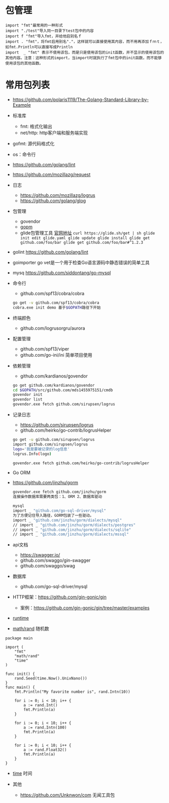 # 包管理
```
import "fmt"最常用的一种形式
import "./test"导入同一目录下test包中的内容
import f "fmt"导入fmt，并给他启别名ｆ
import . "fmt"，将fmt启用别名"."，这样就可以直接使用其内容，而不用再添加ｆｍｔ，如fmt.Println可以直接写成Println
import  _ "fmt" 表示不使用该包，而是只是使用该包的init函数，并不显示的使用该包的其他内容。注意：这种形式的import，当import时就执行了fmt包中的init函数，而不能够使用该包的其他函数。
```
# 常用包列表
- https://github.com/polaris1119/The-Golang-Standard-Library-by-Example
- 标准库
  - fmt: 格式化输出
  - net/http: http客户端和服务端实现
- gofmt: 源代码格式化
- os：命令行
- https://github.com/golang/lint
- https://github.com/mozillazg/request
- 日志
  - https://github.com/mozillazg/logrus
  - https://github.com/golang/glog
- 包管理
	- govendor
	- [gopm](https://gopm.io/)
	- glide包管理工具
			[官网地址](https://glide.sh/)
			```
			curl https://glide.sh/get | sh
			glide init
			edit glide.yaml
			glide update
			glide install
			glide get github.com/foo/bar
			glide get github.com/foo/bar#^1.2.3
			```
- golint
https://github.com/golang/lint
- goimporter
go vet是一个用于检查Go语言源码中静态错误的简单工具
- mysq
https://github.com/siddontang/go-mysql
- 命令行
	- github.com/spf13/cobra/cobra
	``` bash
	go get -v github.com/spf13/cobra/cobra
	cobra.exe init demo 基于$GOPATH路径下开始
	```
- 终端颜色
	- github.com/logrusorgru/aurora

- 配置管理
	- github.com/spf13/viper
  - github.com/go-ini/ini 简单项目使用
- 依赖管理
	- github.com/kardianos/govendor
	``` bash
	go get github.com/kardianos/govendor
	cd $GOPATH/src/github.com/mds1455975151/cmdb
	govendor init
	govendor list
	govendor.exe fetch github.com/sirupsen/logrus  
	```
- 记录日志
  - https://github.com/sirupsen/logrus
  - github.com/heirko/go-contrib/logrusHelper
  ``` bash
  go get -u github.com/sirupsen/logrus
  import github.com/sirupsen/logrus
  logo='我是要被记录的log信息'
  logrus.Info(logo)

  govendor.exe fetch github.com/heirko/go-contrib/logrusHelper
  ```
 - Go ORM
  - https://github.com/jinzhu/gorm
	``` bash
	govendor.exe fetch github.com/jinzhu/gorm
	连接操作数据库需要两类包：1、ORM 2、数据库驱动

	mysql
	import _ "github.com/go-sql-driver/mysql"
	为了方便记住导入路径，GORM包装了一些驱动。
	import _ "github.com/jinzhu/gorm/dialects/mysql"
	// import _ "github.com/jinzhu/gorm/dialects/postgres"
	// import _ "github.com/jinzhu/gorm/dialects/sqlite"
	// import _ "github.com/jinzhu/gorm/dialects/mssql"
	```
- api文档
  - https://swagger.io/
  - github.com/swaggo/gin-swagger
  - github.com/swaggo/swag
- 数据库
	- github.com/go-sql-driver/mysql
- HTTP框架：https://github.com/gin-gonic/gin
  - 案例：https://github.com/gin-gonic/gin/tree/master/examples
- [runtime](https://golang.org/pkg/runtime/)
- [math/rand](#) 随机数
```
package main

import (
	"fmt"
	"math/rand"
	"time"
)

func init() {
	rand.Seed(time.Now().UnixNano())
}
func main() {
	fmt.Println("My favorite number is", rand.Intn(10))

	for i := 0; i < 10; i++ {
		a := rand.Int()
		fmt.Println(a)
	}

	for i := 0; i < 10; i++ {
		a := rand.Intn(100)
		fmt.Println(a)
	}

	for i := 0; i < 10; i++ {
		a := rand.Float32()
		fmt.Println(a)
	}
}

```
- [time]() 时间

- 其他
  - https://github.com/Unknwon/com 无闻工具包
